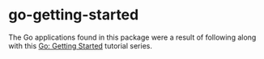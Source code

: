 # go-getting-started

The Go applications found in this package were a result of following along with this [Go: Getting Started](https://app.pluralsight.com/library/courses/go-getting-started/table-of-contents) tutorial series.
